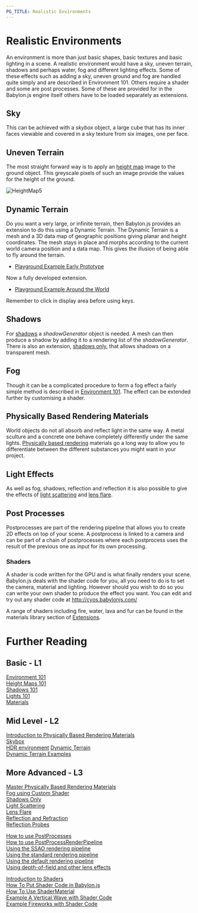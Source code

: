 ```yaml
---
PG_TITLE: Realistic Environments
---
```


# Realistic Environments

An environment is more than just basic shapes, basic textures and basic lighting in a scene. A realistic environment would have a sky, uneven terrain, shadows and perhaps water, fog and different lighting effects. Some of these effects such as adding a sky, uneven ground and fog are handled quite simply and are described in Environment 101. Others require a shader and some are post processes. Some of these are provided for in the Babylon.js engine itself others have to be loaded separately as extensions.

## Sky

This can be achieved with a _skybox_ object, a large cube that has its inner faces viewable and covered in a sky texture from six images, one per face.

## Uneven Terrain

The most straight forward way is to apply an [height map](/babylon101/Height_Map) image to the ground object. This greyscale pixels of such an image provide the values for the height of the ground.

![HeightMap5](/img/how_to/HeightMap/14-4S.png)

## Dynamic Terrain

Do you want a very large, or infinite terrain, then Babylon.js provides an extension to do this using a Dynamic Terrain.
The Dynamic Terrain is a mesh and a 3D data map of geographic positions giving planar and height coordinates. The mesh stays in place and morphs according to the current world camera position and a data map. This gives the illusion of being able to fly around the terrain.

* [Playground Example Early Prototype](https://www.babylonjs-playground.com/#21MVDH#1)

Now a fully developed extension.

* [Playground Example Around the World](https://www.babylonjs-playground.com/#FJNR5#190)

Remember to click in display area before using keys.


## Shadows
For [shadows](/babylon101/shadows) a _shadowGenerator_ object is needed. A mesh can then produce a shadow by adding it to a rendering list of the _shadowGenerator_. There is also an extension, [shadows only](/extensions/ShadowOnly),  that allows shadows on a transparent mesh.

## Fog

Though it can be a complicated procedure to form a fog effect a fairly simple method is described in [Environment 101](/babylon101/Environment#fog). The effect can be extended further by customising a shader.

## Physically Based Rendering Materials

World objects do not all absorb and reflect light in the same way. A metal sculture and a concrete one behave completely differently under the same lights. [Physically based rendering](/How_To/Physically_Based_Rendering) materials go a long way to allow you to differentiate between the different substances you might want in your project.

## Light Effects

As well as fog, shadows, reflection and reflection it is also possible to give the effects of [light scattering](/How_To/Using_the_Volumetric_LightScattering_post-process) and [lens flare](/How_To/How_to_use_Lens_Flares).

## Post Processes

Postprocesses are part of the rendering pipeline that allows you to create 2D effects on top of your scene. A postprocess is linked to a camera and can be part of a chain of postprocesses where each postprocess uses the result of the previous one as input for its own processing.

### Shaders

A shader is code written for the GPU and is what finally renders your scene. Babylon.js deals with the shader code for you, all you need to do is to set the camera, material and lighting. However should you wish to do so you can write your own shader to produce the effect you want. You can edit and try out any shader code at http://cyos.babylonjs.com/

A range of shaders including fire, water, lava and fur can be found in the materials library section of [Extensions](/extensions).


# Further Reading

## Basic - L1

[Environment 101](/babylon101/Environment)  
[Height Maps 101](/babylon101/Height_Map)   
[Shadows 101](/babylon101/shadows)  
[Lights 101](/babylon101/Lights)  
[Materials](/features/Materials)

## Mid Level - L2

[Introduction to Physically Based Rendering Materials](/How_To/Physically_Based_Rendering)  
[Skybox](/How_To/Skybox)  
[HDR environment](/How_To/Use_HDR_Environment)
[Dynamic Terrain](/extensions/Dynamic_Terrain)  
[Dynamic Terrain Examples](/extensions/DT_Examples)

## More Advanced - L3

[Master Physically Based Rendering Materials](/How_To/Physically_Based_Rendering_Master)  
[Fog using Custom Shader](/How_To/Supporting_fog_with_ShaderMaterial)  
[Shadows Only](/extensions/ShadowOnly)   
[Light Scattering](/How_To/Using_the_Volumetric_LightScattering_post-process)  
[Lens Flare](/How_To/How_to_use_Lens_Flares)  
[Reflection and Refraction](/How_To/Reflect)  
[Reflection Probes](/How_To/How_to_use_Reflection_probes)

[How to use PostProcesses](/How_To/How_to_use_PostProcesses)  
[How to use PostProcessRenderPipeline](/How_To/How_to_use_PostProcessRenderPipeline)  
[Using the SSAO rendering pipeline](/How_To/Using_the_SSAO_rendering_pipeline)  
[Using the standard rendering pipeline](/How_To/Using_Standard_Rendering_Pipeline)  
[Using the default rendering pipeline](/How_To/Using_Default_Rendering_Pipeline)  
[Using depth-of-field and other lens effects](/How_To/Using_depth-of-field_and_other_lens_effects)


[Introduction to Shaders](/resources/ShaderIntro)  
[How To Put Shader Code in Babylon.js](/How_To/Putting)  
[How To Use ShaderMaterial](/How_To/Shader_Material)  
[Example A Vertical Wave with Shader Code](/samples/Writing1)  
[Example Fireworks with Shader Code](/samples/Writing2)
